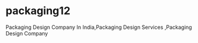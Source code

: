 # packaging12
Packaging Design Company In India,Packaging Design Services ,Packaging Design Company
